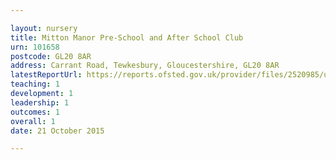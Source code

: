 ```yaml
---

layout: nursery
title: Mitton Manor Pre-School and After School Club
urn: 101658
postcode: GL20 8AR
address: Carrant Road, Tewkesbury, Gloucestershire, GL20 8AR
latestReportUrl: https://reports.ofsted.gov.uk/provider/files/2520985/urn/101658.pdf
teaching: 1
development: 1
leadership: 1
outcomes: 1
overall: 1
date: 21 October 2015

---
```

